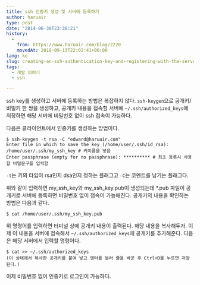 ```yaml
---
title: ssh 인증키 생성 및 서버에 등록하기
author: haruair
type: post
date: "2014-06-30T23:38:21"
history:
  - 
    from: https://www.haruair.com/blog/2220
    movedAt: 2018-09-13T22:02:41+00:00
lang: ko
slug: creating-an-ssh-authentication-key-and-registering-with-the-server
tags:
  - 개발 이야기
  - ssh

---
```

ssh key를 생성하고 서버에 등록하는 방법은 복잡하지 않다. `ssh-keygen`으로 공개키/비밀키 한 쌍을 생성하고, 공개키 내용을 접속할 서버에 `~/.ssh/authorized_keys`에 저장하면 해당 서버에 비밀번호 없이 ssh 접속이 가능하다.

다음은 클라이언트에서 인증키를 생성하는 방법이다.

    $ ssh-keygen -t rsa -C "edward@haruair.com"
    Enter file in which to save the key (/home/user/.ssh/id_rsa): /home/user/.ssh/my_ssh_key # 키이름을 넣음
    Enter passphrase (empty for no passphrase): ********** # 최초 등록시 사용할 비밀문구를 입력함
    

`-t`는 키의 타입이 rsa인지 dsa인지 정하는 플래그고 `-C`는 코멘트를 남기는 플래그다.

위와 같이 입력하면 my\_ssh\_key와 my\_ssh\_key.pub이 생성되는데 *.pub 파일이 공개키로 서버에 등록하면 비밀번호 없이 접속이 가능해진다. 공개키의 내용을 확인하는 방법은 다음과 같다.

    $ cat /home/user/.ssh/my_ssh_key.pub
    

위 명령어를 입력하면 터미널 상에 공개키 내용이 출력된다. 해당 내용을 복사해두자. 이제 이 내용을 서버에 접속해서 `~/.ssh/authorized_keys`에 공개키를 추가해준다. 다음은 해당 서버에서 입력할 명령어다.

    $ cat >> ~/.ssh/authorized_keys
    (이 상태에서 복사한 공개키를 붙여 넣고 엔터를 눌러 줄을 바꾼 후 Ctrl+D를 누르면 저장된다.)
    

이제 비밀번호 없이 인증키로 로그인이 가능하다.